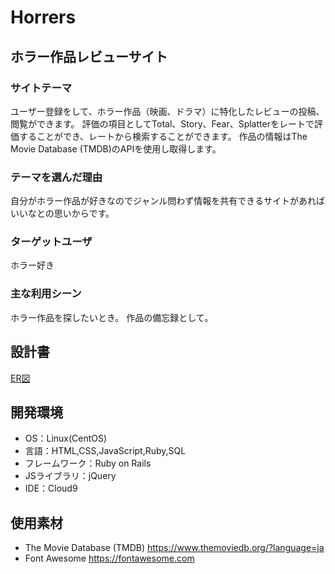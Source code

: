 # Horrers

## ホラー作品レビューサイト
### サイトテーマ
ユーザー登録をして、ホラー作品（映画、ドラマ）に特化したレビューの投稿、閲覧ができます。
評価の項目としてTotal、Story、Fear、Splatterをレートで評価することができ、レートから検索することができます。
作品の情報はThe Movie Database (TMDB)のAPIを使用し取得します。

### テーマを選んだ理由
自分がホラー作品が好きなのでジャンル問わず情報を共有できるサイトがあればいいなとの思いからです。

### ターゲットユーザ
ホラー好き

### 主な利用シーン
ホラー作品を探したいとき。
作品の備忘録として。

## 設計書
[ER図](https://drive.google.com/file/d/1up-HLJWAIVc6et3yUYATDHSkeA8_M79T/view?usp=sharing)


## 開発環境
- OS：Linux(CentOS)
- 言語：HTML,CSS,JavaScript,Ruby,SQL
- フレームワーク：Ruby on Rails
- JSライブラリ：jQuery
- IDE：Cloud9

## 使用素材
- The Movie Database (TMDB) https://www.themoviedb.org/?language=ja
- Font Awesome https://fontawesome.com